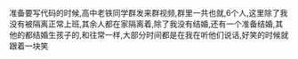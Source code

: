 准备要写代码的时候,高中老铁同学群发来群视频,群里一共也就,6个人,这里除了我没有被隔离正常上班,其余人都在家隔离着,除了我没有结婚,还有一个准备结婚,其他的都结婚生孩子的,和往常一样,大部分时间都是在我在听他们说话,好笑的时候就跟着一块笑

